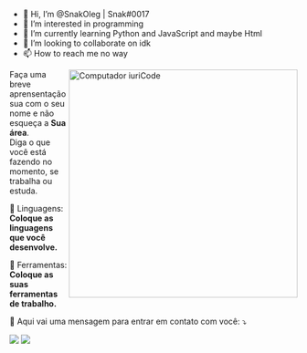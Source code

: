 - 👋 Hi, I’m @SnakOleg | Snak#0017
- 👀 I’m interested in programming
- 🌱 I’m currently learning Python and JavaScript and maybe Html
- 💞️ I’m looking to collaborate on idk
- 📫 How to reach me no way


<img src="https://raw.githubusercontent.com/MicaelliMedeiros/micaellimedeiros/master/image/computer-illustration.png" min-width="400px" max-width="400px" width="400px" align="right" alt="Computador iuriCode">

<p align="left"> 
  Faça uma breve aprensentação sua com o seu nome e não esqueça a <strong>Sua área</strong>.<br>
  Diga o que você está fazendo no momento, se trabalha ou estuda.
</p>

<p align="left">
  🦄 Linguagens: <strong>Coloque as linguagens que você desenvolve.</strong>
</p>

<p align="left">
  💼 Ferramentas: <strong>Coloque as suas ferramentas de trabalho.</strong>
</p>

<p align="left">
  💌 Aqui vai uma mensagem para entrar em contato com você: ⤵️
</p>

<p align="left">
  <a href="https://discord.gg/cEGFgapWdm" alt="Discord server">
  <img src="https://img.shields.io/badge/-Discord Server-4328c9?style=flat-square&labelColor=4328c9&logo=discord&logoColor=white&link=LINK-DO-SEE-DISCORD" /></a>

  <a href="https://www.youtube.com/channel/UCv-5m8YDEUSCwLjM3YK-ACQ" alt="YouTube">
  <img src="https://img.shields.io/badge/-YouTube-ffffff?style=flat-square&logo=YouTube&logoColor=f71a0a&link=https://www.youtube.com/channel/UCv-5m8YDEUSCwLjM3YK-ACQ" /></a>
</p>  

<!---
SnakOleg/SnakOleg is a ✨ special ✨ repository because its `README.md` (this file) appears on your GitHub profile.
You can click the Preview link to take a look at your changes.
--->
